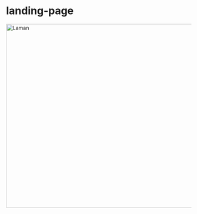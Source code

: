# landing-page
<p float="left">
  <img src="https://github.com/aryoputrap/landing-page/blob/main/public/img/svg/svg.gif" width="600" height="500" alt="Laman"/>
</p>
